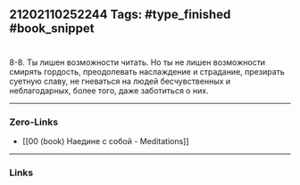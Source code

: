 21202110252244
Tags: #type_finished #book_snippet 
---
# 

 8-8. Ты лишен возможности читать. Но ты не лишен возможности смирять гордость, преодолевать наслаждение и страдание, презирать суетную славу, не гневаться на людей бесчувственных и неблагодарных, более того, даже заботиться о них. 

---
### Zero-Links
 - [[00 (book) Наедине с собой - Meditations]]
---
### Links
